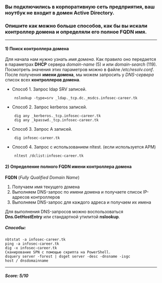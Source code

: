 ### Вы подключились в корпоративную сеть предприятия, ваш ноутбук не входит в домен Active Directory. 
### Опишите как можно больше способов, как бы вы искали контроллер домена и определяли его полное FQDN имя.
_____________

#### 1) Поиск контроллера домена
  Для начала нам нужно узнать *имя домена*. Как правило оно передается в параметрах **DHCP** сервера *domain-name* (5) и или *domain-search* (119). Посмотреть значения этих параметров можно в файле */etc/resolv.conf*. После получения **имени домена**, мы можем запросить у *DNS-сервера* список всех **контроллеров домена**.
+  Способ 1. 
Запрос ldap SRV записей.
	
		nslookup -type=srv _ldap._tcp.dc._msdcs.infosec-career.tk
+  Способ 2. 
Запрос kerberos записей.
	
		dig any _kerberos._tcp.infosec-career.tk
  		dig any _kpasswd._tcp.infosec-career.tk
+  Способ 3. 
Запрос A записей. 
  
		dig infosec-career.tk
+  Способ 4. 
Запрос c использованием nltest. (если используется АРМ)
   
	 	nltest /dclist:infosec-career.tk

#### 2) Определение полного FQDN имени контроллера домена
**FQDN** (*Fully Qualified Domain Name*)
1. Получаем имя текущего домена
2. Выполняем DNS-запрос по имени домена и получаете список IP-адресов контроллеров
3. Выполняем DNS-запрос для каждого адреса и получаем их имена

Для выполнения DNS-запросов можно воспользоваться **Dns.GetHostEntry** или стандартной утилитой **nslookup**.
##### Способы: 
	nbtstat -a infosec-career.tk
	ping -a infosec-career.tk
	dig -x infosec-career.tk
	Сканирование SPN с помощью скрипта на PowerShell.
	dsquery server -forest | dsget server -desc -dnsname -isgc
	host / dnsdomainname
____
##### Score: 5/10
